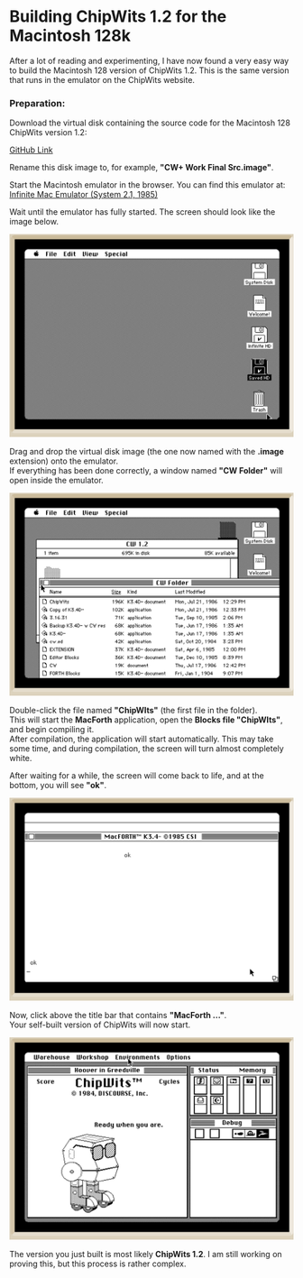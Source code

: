 # Building ChipWits 1.2 for the Macintosh 128k

After a lot of reading and experimenting, I have now found a very easy way to build the Macintosh 128 version of ChipWits 1.2. This is the same version that runs in the emulator on the ChipWits website.

### Preparation:

Download the virtual disk containing the source code for the Macintosh 128 ChipWits version 1.2:

[GitHub Link](https://github.com/chipwits/chipwits-forth/blob/main/mac/disks/CW%2B%20Work%20Final%20Src/CW%2B%20Work%20Final%20Src.dc42)

Rename this disk image to, for example, **"CW+ Work Final Src.image"**.

Start the Macintosh emulator in the browser. You can find this emulator at:  
[Infinite Mac Emulator (System 2.1, 1985)](https://infinitemac.org/1985/System%202.1)

Wait until the emulator has fully started. The screen should look like the image below.

![fully started emulator](docs/startup.png)


Drag and drop the virtual disk image (the one now named with the **.image** extension) onto the emulator.  
If everything has been done correctly, a window named **"CW Folder"** will open inside the emulator.


![CW Folder](docs/cwfolder.png)


Double-click the file named **"ChipWIts"** (the first file in the folder).  
This will start the **MacForth** application, open the **Blocks file "ChipWIts"**, and begin compiling it.  
After compilation, the application will start automatically. This may take some time, and during compilation, the screen will turn almost completely white.

After waiting for a while, the screen will come back to life, and at the bottom, you will see **"ok"**.  

![ChipWits Compile ready](docs/buildready.png)

Now, click above the title bar that contains **"MacForth ..."**.  
Your self-built version of ChipWits will now start.

![ChipWits Compile ready](docs/ChipWits.png)

The version you just built is most likely **ChipWits 1.2**. I am still working on proving this, but this process is rather complex.
